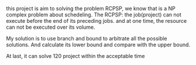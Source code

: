 this project is aim to solving the problem RCPSP, we know that is a NP complex problem about schedeling. 
The RCPSP:
	the job(project) can not execute before the end of its preceding jobs. and at one time, the resource can not be executed over its volume.

My solution is to use branch and bound to arbitrate all the possible solutions. And calculate its lower bound and compare with the upper bound. 

At last, it can solve 120 project within the acceptable time
